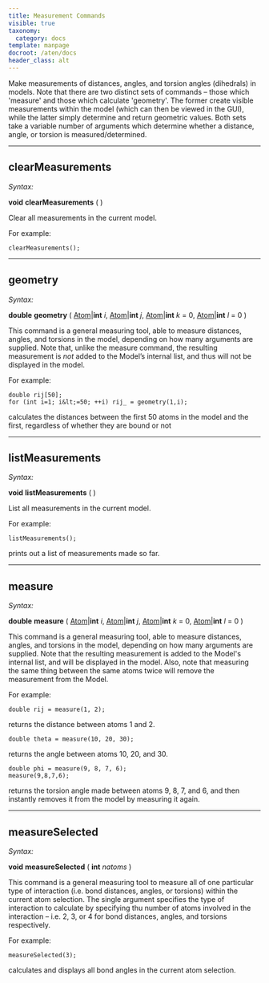 ```yaml
---
title: Measurement Commands
visible: true
taxonomy:
  category: docs
template: manpage
docroot: /aten/docs
header_class: alt
---
```


Make measurements of distances, angles, and torsion angles (dihedrals) in models. Note that there are two distinct sets of commands – those which 'measure' and those which calculate 'geometry'. The former create visible measurements within the model (which can then be viewed in the GUI), while the latter simply determine and return geometric values. Both sets take a variable number of arguments which determine whether a distance, angle, or torsion is measured/determined.

---

## clearMeasurements <a id="clearmeasurements"></a>

_Syntax:_

**void** **clearMeasurements** ( )

Clear all measurements in the current model.

For example:


```
clearMeasurements();
```


---

## geometry <a id="geometry"></a>

_Syntax:_

**double** **geometry** ( [Atom](/aten/docs/scripting/variabletypes/atom)|**int** _i_, [Atom](/aten/docs/scripting/variabletypes/atom)|**int** _j_, [Atom](/aten/docs/scripting/variabletypes/atom)|**int** _k_ = 0, [Atom](/aten/docs/scripting/variabletypes/atom)|**int** _l_ = 0 )

This command is a general measuring tool, able to measure distances, angles, and torsions in the model, depending on how many arguments are supplied. Note that, unlike the measure command, the resulting measurement is _not_ added to the Model’s internal list, and thus will not be displayed in the model.

For example:

```
double rij[50];
for (int i=1; i&lt;=50; ++i) rij_ = geometry(1,i); 
```

calculates the distances between the first 50 atoms in the model and the first, regardless of whether they are bound or not

---

## listMeasurements <a id="listmeasurements"></a>

_Syntax:_

**void** **listMeasurements** ( )

List all measurements in the current model.

For example:


```
listMeasurements();
```


prints out a list of measurements made so far.

---

## measure <a id="measure"></a>

_Syntax:_

**double** **measure** ( [Atom](/aten/docs/scripting/variabletypes/atom)|**int** _i_, [Atom](/aten/docs/scripting/variabletypes/atom)|**int** _j_, [Atom](/aten/docs/scripting/variabletypes/atom)|**int** _k_ = 0, [Atom](/aten/docs/scripting/variabletypes/atom)|**int** _l_ = 0 )

This command is a general measuring tool, able to measure distances, angles, and torsions in the model, depending on how many arguments are supplied. Note that the resulting measurement is added to the Model's internal list, and will be displayed in the model. Also, note that measuring the same thing between the same atoms twice will remove the measurement from the Model.

For example:


```
double rij = measure(1, 2);
```


returns the distance between atoms 1 and 2.


```
double theta = measure(10, 20, 30);
```


returns the angle between atoms 10, 20, and 30.

```
double phi = measure(9, 8, 7, 6);
measure(9,8,7,6);
```

returns the torsion angle made between atoms 9, 8, 7, and 6, and then instantly removes it from the model by measuring it again.

---

## measureSelected <a id="measureselected"></a>

_Syntax:_

**void** **measureSelected** ( **int** _natoms_ )

This command is a general measuring tool to measure all of one particular type of interaction (i.e. bond distances, angles, or torsions) within the current atom selection. The single argument specifies the type of interaction to calculate by specifying thu number of atoms involved in the interaction – i.e. 2, 3, or 4 for bond distances, angles, and torsions respectively.

For example:


```
measureSelected(3);
```


calculates and displays all bond angles in the current atom selection.


